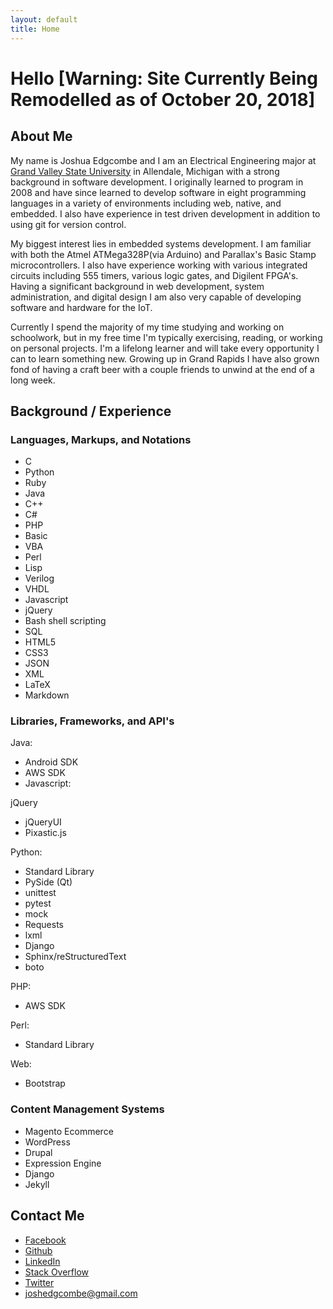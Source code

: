 ```yaml
---
layout: default
title: Home
---
```


# Hello [Warning: Site Currently Being Remodelled as of October 20, 2018]

## About Me

My name is Joshua Edgcombe and I am an Electrical Engineering major at [Grand Valley State University](http://www.gvsu.edu/) in Allendale, Michigan with a strong background in software development. I originally learned to program in 2008 and have since learned to develop software in eight programming languages in a variety of environments including web, native, and embedded. I also have experience in test driven development in addition to using git for version control.

My biggest interest lies in embedded systems development. I am familiar with both the Atmel ATMega328P(via Arduino) and Parallax's Basic Stamp microcontrollers. I also have experience working with various integrated circuits including 555 timers, various logic gates, and Digilent FPGA's. Having a significant background in web development, system administration, and digital design I am also very capable of developing software and hardware for the IoT.

Currently I spend the majority of my time studying and working on schoolwork, but in my free time I'm typically exercising, reading, or working on personal projects. I'm a lifelong learner and will take every opportunity I can to learn something new. Growing up in Grand Rapids I have also grown fond of having a craft beer with a couple friends to unwind at the end of a long week.

## Background / Experience

### Languages, Markups, and Notations

- C
- Python
- Ruby
- Java
- C++
- C#
- PHP
- Basic
- VBA
- Perl
- Lisp
- Verilog
- VHDL
- Javascript
- jQuery
- Bash shell scripting
- SQL
- HTML5
- CSS3
- JSON
- XML
- LaTeX
- Markdown

### Libraries, Frameworks, and API's

Java:
- Android SDK
- AWS SDK
- Javascript:

jQuery
- jQueryUI
- Pixastic.js

Python:
- Standard Library
- PySide (Qt)
- unittest
- pytest
- mock
- Requests
- lxml
- Django
- Sphinx/reStructuredText
- boto

PHP:
- AWS SDK

Perl:
- Standard Library

Web:
- Bootstrap

### Content Management Systems
- Magento Ecommerce
- WordPress
- Drupal
- Expression Engine
- Django
- Jekyll

## Contact Me
- [Facebook](https://www.facebook.com/josh.edgcombe)
- [Github](https://github.com/midimaster21b)
- [LinkedIn](https://www.linkedin.com/in/joshuaedgcombe)
- [Stack Overflow](https://careers.stackoverflow.com/joshuaedgcombe)
- [Twitter](https://twitter.com/midimaster21b)
- <joshedgcombe@gmail.com>

